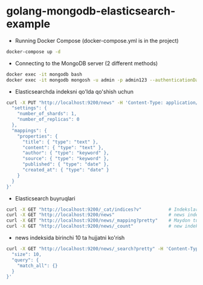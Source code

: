 # golang-mongodb-elasticsearch-example

- Running Docker Compose (docker-compose.yml is in the project)
```bash
docker-compose up -d
```

- Connecting to the MongoDB server (2 different methods)
```bash
docker exec -it mongodb bash
docker exec -it mongodb mongosh -u admin -p admin123 --authenticationDatabase admin
```

-  Elasticsearchda indeksni qo'lda qo'shish uchun
```bash
curl -X PUT "http://localhost:9200/news" -H 'Content-Type: application/json' -d '{
  "settings": {
    "number_of_shards": 1,
    "number_of_replicas": 0
  },
  "mappings": {
    "properties": {
      "title": { "type": "text" },
      "content": { "type": "text" },
      "author": { "type": "keyword" },
      "source": { "type": "keyword" },
      "published": { "type": "date" },
      "created_at": { "type": "date" }
    }
  }
}'
```

- Elasticsearch buyruqlari
```bash
curl -X GET "http://localhost:9200/_cat/indices?v"          # Indekslar ro'yxatini ko'rish
curl -X GET "http://localhost:9200/news"                    # news indeksini ko'rish
curl -X GET "http://localhost:9200/news/_mapping?pretty"    # Maydon turlarini ko'rish
curl -X GET "http://localhost:9200/news/_count"             # new indeksida hujjat sonini ko'rish
```

- news indeksida birinchi 10 ta hujjatni ko'rish
```bash
curl -X GET "http://localhost:9200/news/_search?pretty" -H 'Content-Type: application/json' -d '{
  "size": 10,
  "query": {
    "match_all": {}
  }
}'
```
